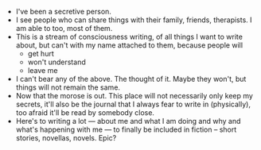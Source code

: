- I've been a secretive person.
- I see people who can share things with their family, friends, therapists. I am able to too, most of them.
- This is a stream of consciousness writing, of all things I want to write about, but can't with my name attached to them, because people will
	- get hurt
	- won't understand
	- leave me
- I can't bear any of the above. The thought of it. Maybe they won't, but things will not remain the same.
- Now that the morose is out. This place will not necessarily only keep my secrets, it'll also be the journal that I always fear to write in (physically), too afraid it'll be read by somebody close.
- Here's to writing a lot — about me and what I am doing and why and what's happening with me — to finally be included in fiction – short stories, novellas, novels. Epic?